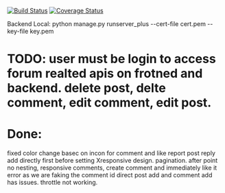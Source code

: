 [![Build Status](https://app.travis-ci.com/gcivil-nyu-org/team2-wed-spring25.svg?branch=main)](https://app.travis-ci.com/gcivil-nyu-org/team2-wed-spring25)
[![Coverage Status](https://coveralls.io/repos/github/gcivil-nyu-org/team2-wed-spring25/badge.svg?branch=main)](https://coveralls.io/github/gcivil-nyu-org/team2-wed-spring25?branch=main)

Backend Local: python manage.py runserver_plus --cert-file cert.pem --key-file key.pem

TODO:
user must be login to access forum realted apis on frotned and backend.
delete post, delte comment, edit comment, edit post.
=====
Done:
=====
fixed color change basec on incon for comment and like
report post
reply add directly first before setting
Xresponsive design.
pagination.
after point no nesting,
responsive comments,
create comment and immediately like it error as we are faking the comment id
direct post add and comment add has issues.
throttle not working.
